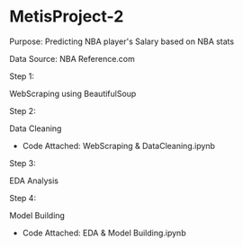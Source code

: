 # MetisProject-2

Purpose: Predicting NBA player's Salary based on NBA stats 

Data Source: NBA Reference.com

Step 1:

WebScraping using BeautifulSoup

Step 2:

Data Cleaning

- Code Attached: WebScraping & DataCleaning.ipynb

Step 3:

EDA Analysis

Step 4:

Model Building 

- Code Attached: EDA & Model Building.ipynb
